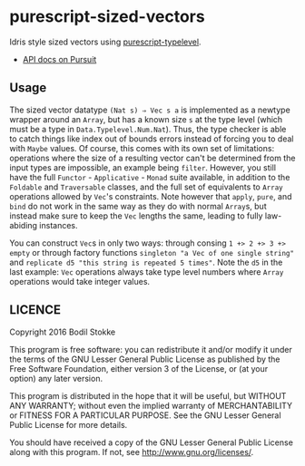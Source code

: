 # purescript-sized-vectors

Idris style sized vectors using [purescript-typelevel](https://github.com/bodil/purescript-typelevel).

* [API docs on Pursuit](http://pursuit.purescript.org/packages/purescript-sized-vectors/)

## Usage

The sized vector datatype `(Nat s) ⇒ Vec s a` is implemented as a newtype wrapper around an `Array`, but has a known size `s` at the type level (which must be a type in `Data.Typelevel.Num.Nat`). Thus, the type checker is able to catch things like index out of bounds errors instead of forcing you to deal with `Maybe` values. Of course, this comes with its own set of limitations: operations where the size of a resulting vector can't be determined from the input types are impossible, an example being `filter`. However, you still have the full `Functor` - `Applicative` - `Monad` suite available, in addition to the `Foldable` and `Traversable` classes, and the full set of equivalents to `Array` operations allowed by `Vec`'s constraints. Note however that `apply`, `pure`, and `bind` do not work in the same way as they do with normal `Array`s, but instead make sure to keep the `Vec` lengths the same, leading to fully law-abiding instances.

You can construct `Vec`s in only two ways: through consing `1 +> 2 +> 3 +> empty` or through factory functions `singleton "a Vec of one single string"` and `replicate d5 "this string is repeated 5 times"`. Note the `d5` in the last example: `Vec` operations always take type level numbers where `Array` operations would take integer values.

## LICENCE

Copyright 2016 Bodil Stokke

This program is free software: you can redistribute it and/or modify
it under the terms of the GNU Lesser General Public License as
published by the Free Software Foundation, either version 3 of the
License, or (at your option) any later version.

This program is distributed in the hope that it will be useful, but
WITHOUT ANY WARRANTY; without even the implied warranty of
MERCHANTABILITY or FITNESS FOR A PARTICULAR PURPOSE. See the GNU
Lesser General Public License for more details.

You should have received a copy of the GNU Lesser General Public
License along with this program. If not, see
<http://www.gnu.org/licenses/>.
